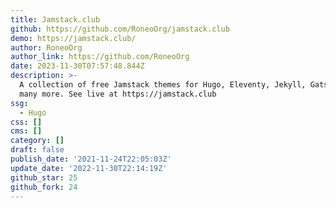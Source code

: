 ```yaml
---
title: Jamstack.club
github: https://github.com/RoneoOrg/jamstack.club
demo: https://jamstack.club/
author: RoneoOrg
author_link: https://github.com/RoneoOrg
date: 2023-11-30T07:57:48.844Z
description: >-
  A collection of free Jamstack themes for Hugo, Eleventy, Jekyll, Gatsby and
  many more. See live at https://jamstack.club
ssg:
  - Hugo
css: []
cms: []
category: []
draft: false
publish_date: '2021-11-24T22:05:03Z'
update_date: '2022-11-30T22:14:19Z'
github_star: 25
github_fork: 24
---
```

